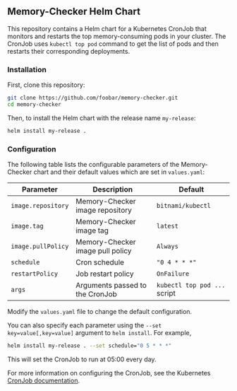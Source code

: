 ## Memory-Checker Helm Chart

This repository contains a Helm chart for a Kubernetes CronJob that monitors and restarts the top memory-consuming pods in your cluster. The CronJob uses `kubectl top pod` command to get the list of pods and then restarts their corresponding deployments.

### Installation

First, clone this repository:

```sh
git clone https://github.com/foobar/memory-checker.git
cd memory-checker
```

Then, to install the Helm chart with the release name `my-release`:

```sh
helm install my-release .
```

### Configuration

The following table lists the configurable parameters of the Memory-Checker chart and their default values which are set in `values.yaml`:

| Parameter           | Description                                        | Default                          |
|---------------------|----------------------------------------------------|----------------------------------|
| `image.repository`  | Memory-Checker image repository                    | `bitnami/kubectl`                |
| `image.tag`         | Memory-Checker image tag                           | `latest`                         |
| `image.pullPolicy`  | Memory-Checker image pull policy                   | `Always`                         |
| `schedule`          | Cron schedule                                      | `"0 4 * * *"`                    |
| `restartPolicy`     | Job restart policy                                 | `OnFailure`                      |
| `args`              | Arguments passed to the CronJob                    | `kubectl top pod ...` script     |

Modify the `values.yaml` file to change the default configuration.

You can also specify each parameter using the `--set key=value[,key=value]` argument to `helm install`. For example,

```sh
helm install my-release . --set schedule="0 5 * * *"
```

This will set the CronJob to run at 05:00 every day.

For more information on configuring the CronJob, see the Kubernetes [CronJob documentation](https://kubernetes.io/docs/concepts/workloads/controllers/cron-jobs/).
